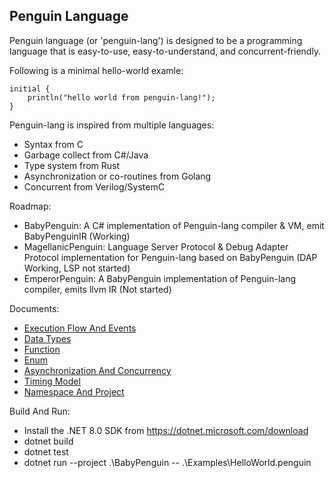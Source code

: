 ## Penguin Language
Penguin language (or 'penguin-lang') is designed to be a programming language that is easy-to-use, easy-to-understand, and concurrent-friendly. 

Following is a minimal hello-world examle:
```
initial {
	println("hello world from penguin-lang!");
}
```

Penguin-lang is inspired from multiple languages:
* Syntax from C
* Garbage collect from C#/Java
* Type system from Rust
* Asynchronization or co-routines from Golang
* Concurrent from Verilog/SystemC

Roadmap:
* BabyPenguin: A C# implementation of Penguin-lang compiler & VM, emit BabyPenguinIR (Working)
* MagellanicPenguin: Language Server Protocol & Debug Adapter Protocol implementation for Penguin-lang based on BabyPenguin (DAP Working, LSP not started)
* EmperorPenguin: A BabyPenguin implementation of Penguin-lang compiler, emits llvm IR (Not started)

Documents:
* [Execution Flow And Events](./Documentation/02_ExecutionFlowAndEvents.md)
* [Data Types](./Documentation/03_DataTypes.md)
* [Function](./Documentation/04_Function.md)
* [Enum](./Documentation/05_Enum.md)
* [Asynchronization And Concurrency](./Documentation/06_AsynchronizationAndConcurrency.md)
* [Timing Model](./Documentation/07_TimingModel.md)
* [Namespace And Project](./Documentation/08_NamespaceAndProject.md)

Build And Run:
* Install the .NET 8.0 SDK from https://dotnet.microsoft.com/download
* dotnet build
* dotnet test
* dotnet run --project .\BabyPenguin -- .\Examples\HelloWorld.penguin
